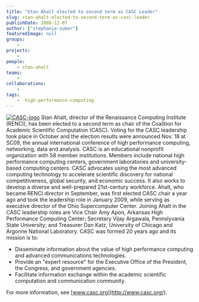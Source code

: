 ```yaml
---
title: "Stan Ahalt elected to second term as CASC Leader"
slug: stan-ahalt-elected-to-second-term-as-casc-leader
publishDate: 2009-12-07
author: ["stephanie-suber"]
featuredImage: null
groups:
    - 
projects:
    - 
people:
    - stan-ahalt
teams: 
    - 
collaborations:
    - 
tags:
    -  high-performance-computing
---
```

[![CASC-logo](https://www.renci.org/wp-content/uploads/2009/12/CASC-logo.jpg "CASC-logo")](https://www.renci.org/wp-content/uploads/2009/12/CASC-logo.jpg) 
Stan Ahalt, director of the Renaissance Computing Institute (RENCI), has been elected to a second term as chair of the Coalition for Academic Scientific Computation (CASC). Voting for the CASC leadership took place in October and the election results were announced Nov. 18 at SC09, the annual international conference of high performance computing, networking, data and analysis. CASC is an educational nonprofit organization with 58 member institutions. Members include national high performance computing centers, government laboratories and university-based computing centers. CASC advocates using the most advanced computing technology to accelerate scientific discovery for national competitiveness, global security, and economic success. It also works to develop a diverse and well-prepared 21st-century workforce. Ahalt, who became RENCI director in September, was first elected CASC chair a year ago and took the leadership role in January 2009, while serving as executive director of the Ohio Supercomputer Center. Joining Ahalt in the CASC leadership roles are Vice Chair Amy Apon, Arkansas High Performance Computing Center; Secretary Vijay Argawala, Pennslyvania State University; and Treasurer Dan Katz, University of Chicago and Argonne National Laboratory. CASC was formed 20 years ago and its mission is to:

*   Disseminate information about the value of high performance computing and advanced communications technologies.
*   Provide an "expert resource" for the Executive Office of the President, the Congress, and government agencies.
*   Facilitate information exchange within the academic scientific computation and communication community.

For more information, see [www.casc.org](http://www.casc.org/).
